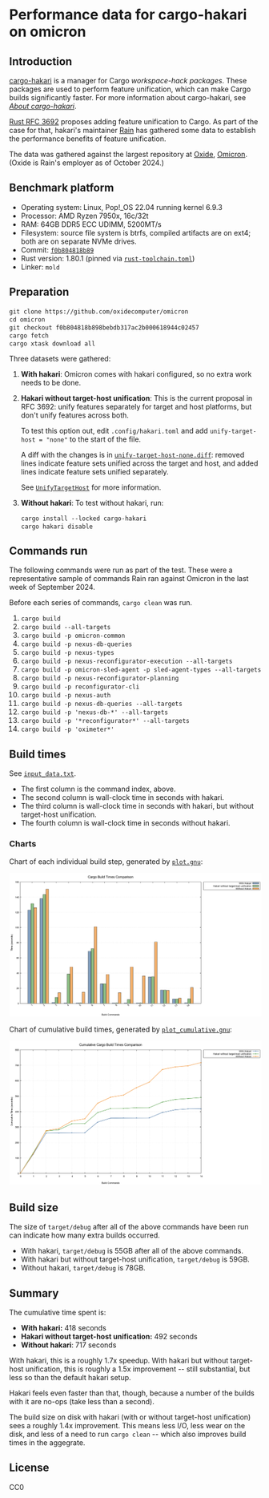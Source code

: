 # Performance data for cargo-hakari on omicron

## Introduction

[cargo-hakari](https://docs.rs/cargo-hakari) is a manager for Cargo _workspace-hack packages_. These packages are used to perform feature unification, which can make Cargo builds significantly faster. For more information about cargo-hakari, see [_About cargo-hakari_](https://docs.rs/cargo-hakari/latest/cargo_hakari/about).

[Rust RFC 3692](https://github.com/rust-lang/rfcs/pull/3692) proposes
adding feature unification to Cargo. As part of the case for that, hakari's maintainer
[Rain](https://github.com/sunshowers) has gathered some data to establish the performance benefits
of feature unification.

The data was gathered against the largest repository at [Oxide](https://oxide.computer),
[Omicron](https://github.com/oxidecomputer/omicron). (Oxide is Rain's employer as of October 2024.)

## Benchmark platform

- Operating system: Linux, Pop!\_OS 22.04 running kernel 6.9.3
- Processor: AMD Ryzen 7950x, 16c/32t
- RAM: 64GB DDR5 ECC UDIMM, 5200MT/s
- Filesystem: source file system is btrfs, compiled artifacts are on ext4; both are on separate NVMe
  drives.
- Commit: [`f0b804818b89`](https://github.com/oxidecomputer/omicron/tree/f0b804818b898bebdb317ac2b000618944c02457)
- Rust version: 1.80.1 (pinned via [`rust-toolchain.toml`](https://github.com/oxidecomputer/omicron/blob/f0b804818b898bebdb317ac2b000618944c02457/rust-toolchain.toml))
- Linker: `mold`

## Preparation

```
git clone https://github.com/oxidecomputer/omicron
cd omicron
git checkout f0b804818b898bebdb317ac2b000618944c02457
cargo fetch
cargo xtask download all
```

Three datasets were gathered:

1. **With hakari**: Omicron comes with hakari configured, so no extra work needs to be done.
2. **Hakari without target-host unification**: This is the current proposal in RFC 3692: unify
   features separately for target and host platforms, but don't unify features across both.

   To test this option out, edit `.config/hakari.toml` and add `unify-target-host = "none"` to the
   start of the file.

   A diff with the changes is in [`unify-target-host-none.diff`](unify-target-host-none.diff): removed lines indicate feature sets unified across the target and host, and added lines indicate feature sets unified separately.

   See [`UnifyTargetHost`](https://docs.rs/hakari/0.17.4/hakari/enum.UnifyTargetHost.html) for more
   information.

3. **Without hakari**: To test without hakari, run:

   ```
   cargo install --locked cargo-hakari
   cargo hakari disable
   ```

## Commands run

The following commands were run as part of the test. These were a representative sample of commands Rain ran against Omicron in the last week of September 2024.

Before each series of commands, `cargo clean` was run.

1. `cargo build`
2. `cargo build --all-targets`
3. `cargo build -p omicron-common`
4. `cargo build -p nexus-db-queries`
5. `cargo build -p nexus-types`
6. `cargo build -p nexus-reconfigurator-execution --all-targets`
7. `cargo build -p omicron-sled-agent -p sled-agent-types --all-targets`
8. `cargo build -p nexus-reconfigurator-planning`
9. `cargo build -p reconfigurator-cli`
10. `cargo build -p nexus-auth`
11. `cargo build -p nexus-db-queries --all-targets`
12. `cargo build -p 'nexus-db-*' --all-targets`
13. `cargo build -p '*reconfigurator*' --all-targets`
14. `cargo build -p 'oximeter*'`

## Build times

See [`input_data.txt`](input_data.txt).

- The first column is the command index, above.
- The second column is wall-clock time in seconds with hakari.
- The third column is wall-clock time in seconds with hakari, but without target-host unification.
- The fourth column is wall-clock time in seconds without hakari.

### Charts

Chart of each individual build step, generated by [`plot.gnu`](plot.gnu):

![](build_times.png "Build times")

Chart of cumulative build times, generated by [`plot_cumulative.gnu`](plot_cumulative.gnu):

![](cumulative.png "Cumulative build times")

## Build size

The size of `target/debug` after all of the above commands have been run can indicate how many extra builds occurred.

- With hakari, `target/debug` is 55GB after all of the above commands.
- With hakari but without target-host unification, `target/debug` is 59GB.
- Without hakari, `target/debug` is 78GB.

## Summary

The cumulative time spent is:

- **With hakari:** 418 seconds
- **Hakari without target-host unification:** 492 seconds
- **Without hakari**: 717 seconds

With hakari, this is a roughly 1.7x speedup. With hakari but without target-host unification, this is roughly a 1.5x improvement -- still substantial, but less so than the default hakari setup.

Hakari feels even faster than that, though, because a number of the builds with it are no-ops (take
less than a second).

The build size on disk with hakari (with or without target-host unification) sees a roughly 1.4x
improvement. This means less I/O, less wear on the disk, and less of a need to run `cargo clean` --
which also improves build times in the aggegrate.

## License

CC0
